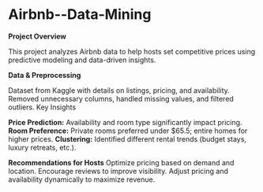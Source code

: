 # Airbnb--Data-Mining

**Project Overview**

This project analyzes Airbnb data to help hosts set competitive prices using predictive modeling and data-driven insights.

**Data & Preprocessing**

Dataset from Kaggle with details on listings, pricing, and availability.
Removed unnecessary columns, handled missing values, and filtered outliers.
Key Insights

**Price Prediction:** Availability and room type significantly impact pricing.
**Room Preference:** Private rooms preferred under $65.5; entire homes for higher prices.
**Clustering:** Identified different rental trends (budget stays, luxury retreats, etc.).


**Recommendations for Hosts**
Optimize pricing based on demand and location.
Encourage reviews to improve visibility.
Adjust pricing and availability dynamically to maximize revenue.
